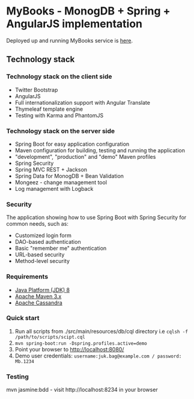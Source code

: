 # MyBooks - MonogDB + Spring + AngularJS implementation #

Deployed up and running MyBooks service is [here](https://mybookscloud.herokuapp.com/).

## Technology stack ##


### Technology stack on the client side ###

 - Twitter Bootstrap
 - AngularJS
 - Full internationalization support with Angular Translate
 - Thymeleaf template engine
 - Testing with Karma and PhantomJS

### Technology stack on the server side ###

 - Spring Boot for easy application configuration
 - Maven configuration for building, testing and running the application
 - "development", "production" and "demo" Maven profiles
 - Spring Security
 - Spring MVC REST + Jackson
 - Spring Data for MonogDB + Bean Validation
 - Mongeez - change management tool
 - Log management with Logback
 
 
 

### Security ###
The application showing how to use Spring Boot with Spring Security for common needs, such as:

* Customized login form
* DAO-based authentication
* Basic "remember me" authentication
* URL-based security
* Method-level security

### Requirements ###
* [Java Platform (JDK) 8](http://www.oracle.com/technetwork/java/javase/downloads/index.html)
* [Apache Maven 3.x](http://maven.apache.org/)
* [Apache Cassandra](http://cassandra.apache.org/)

### Quick start ###
1. Run all scripts from ./src/main/resources/db/cql directory
   i.e `cqlsh -f /path/to/scripts/scipt.cql`
1. `mvn spring-boot:run -Dspring.profiles.active=demo`
2. Point your browser to [http://localhost:8080/](http://localhost:8080/)
3. Demo user credentials: `username:juk.bag@example.com / password: Mb.1234`



### Testing ###
mvn jasmine:bdd - visit http://localhost:8234 in your browser
